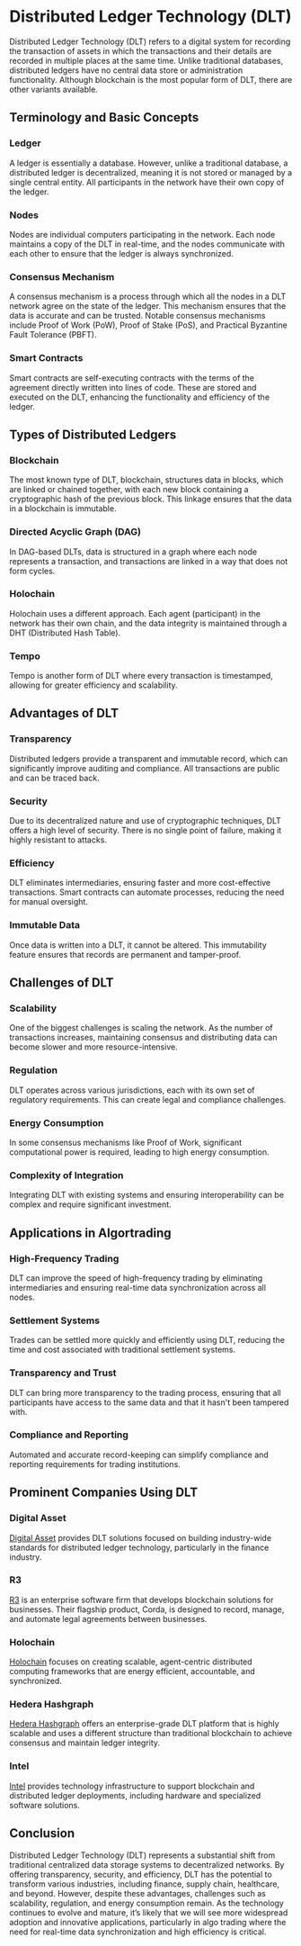 # Distributed Ledger Technology (DLT)
Distributed Ledger Technology (DLT) refers to a digital system for recording the transaction of assets in which the transactions and their details are recorded in multiple places at the same time. Unlike traditional databases, distributed ledgers have no central data store or administration functionality. Although blockchain is the most popular form of DLT, there are other variants available.
## Terminology and Basic Concepts
### Ledger
A ledger is essentially a database. However, unlike a traditional database, a distributed ledger is decentralized, meaning it is not stored or managed by a single central entity. All participants in the network have their own copy of the ledger.
### Nodes
Nodes are individual computers participating in the network. Each node maintains a copy of the DLT in real-time, and the nodes communicate with each other to ensure that the ledger is always synchronized.
### Consensus Mechanism
A consensus mechanism is a process through which all the nodes in a DLT network agree on the state of the ledger. This mechanism ensures that the data is accurate and can be trusted. Notable consensus mechanisms include Proof of Work (PoW), Proof of Stake (PoS), and Practical Byzantine Fault Tolerance (PBFT).
### Smart Contracts
Smart contracts are self-executing contracts with the terms of the agreement directly written into lines of code. These are stored and executed on the DLT, enhancing the functionality and efficiency of the ledger.
## Types of Distributed Ledgers
### Blockchain
The most known type of DLT, blockchain, structures data in blocks, which are linked or chained together, with each new block containing a cryptographic hash of the previous block. This linkage ensures that the data in a blockchain is immutable.
### Directed Acyclic Graph (DAG)
In DAG-based DLTs, data is structured in a graph where each node represents a transaction, and transactions are linked in a way that does not form cycles.
### Holochain
Holochain uses a different approach. Each agent (participant) in the network has their own chain, and the data integrity is maintained through a DHT (Distributed Hash Table).
### Tempo
Tempo is another form of DLT where every transaction is timestamped, allowing for greater efficiency and scalability.
## Advantages of DLT
### Transparency
Distributed ledgers provide a transparent and immutable record, which can significantly improve auditing and compliance. All transactions are public and can be traced back.
### Security
Due to its decentralized nature and use of cryptographic techniques, DLT offers a high level of security. There is no single point of failure, making it highly resistant to attacks.
### Efficiency
DLT eliminates intermediaries, ensuring faster and more cost-effective transactions. Smart contracts can automate processes, reducing the need for manual oversight.
### Immutable Data
Once data is written into a DLT, it cannot be altered. This immutability feature ensures that records are permanent and tamper-proof.
## Challenges of DLT
### Scalability
One of the biggest challenges is scaling the network. As the number of transactions increases, maintaining consensus and distributing data can become slower and more resource-intensive.
### Regulation
DLT operates across various jurisdictions, each with its own set of regulatory requirements. This can create legal and compliance challenges.
### Energy Consumption
In some consensus mechanisms like Proof of Work, significant computational power is required, leading to high energy consumption.
### Complexity of Integration
Integrating DLT with existing systems and ensuring interoperability can be complex and require significant investment.
## Applications in Algortrading
### High-Frequency Trading
DLT can improve the speed of high-frequency trading by eliminating intermediaries and ensuring real-time data synchronization across all nodes.
### Settlement Systems
Trades can be settled more quickly and efficiently using DLT, reducing the time and cost associated with traditional settlement systems.
### Transparency and Trust
DLT can bring more transparency to the trading process, ensuring that all participants have access to the same data and that it hasn't been tampered with.
### Compliance and Reporting
Automated and accurate record-keeping can simplify compliance and reporting requirements for trading institutions.
## Prominent Companies Using DLT
### Digital Asset
[Digital Asset](https://www.digitalasset.com) provides DLT solutions focused on building industry-wide standards for distributed ledger technology, particularly in the finance industry.
### R3
[R3](https://www.r3.com) is an enterprise software firm that develops blockchain solutions for businesses. Their flagship product, Corda, is designed to record, manage, and automate legal agreements between businesses.
### Holochain
[Holochain](https://holochain.org) focuses on creating scalable, agent-centric distributed computing frameworks that are energy efficient, accountable, and synchronized.
### Hedera Hashgraph
[Hedera Hashgraph](https://hedera.com) offers an enterprise-grade DLT platform that is highly scalable and uses a different structure than traditional blockchain to achieve consensus and maintain ledger integrity.
### Intel
[Intel](https://www.intel.com) provides technology infrastructure to support blockchain and distributed ledger deployments, including hardware and specialized software solutions.
## Conclusion
Distributed Ledger Technology (DLT) represents a substantial shift from traditional centralized data storage systems to decentralized networks. By offering transparency, security, and efficiency, DLT has the potential to transform various industries, including finance, supply chain, healthcare, and beyond.
However, despite these advantages, challenges such as scalability, regulation, and energy consumption remain. As the technology continues to evolve and mature, it’s likely that we will see more widespread adoption and innovative applications, particularly in algo trading where the need for real-time data synchronization and high efficiency is critical.